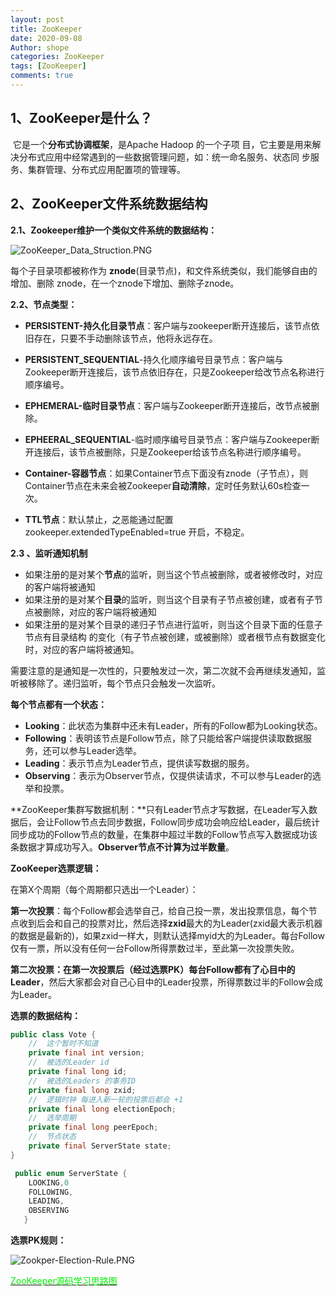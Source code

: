 ```yaml
---
layout: post
title: ZooKeeper
date: 2020-09-08
Author: shope
categories: ZooKeeper
tags: [ZooKeeper]
comments: true
---
```

## 1、ZooKeeper是什么？

​		它是一个**分布式协调框架**，是Apache Hadoop 的一个子项 目，它主要是用来解决分布式应用中经常遇到的一些数据管理问题，如：统一命名服务、状态同 步服务、集群管理、分布式应用配置项的管理等。

## 2、ZooKeeper文件系统数据结构

**2.1、Zookeeper维护一个类似文件系统的数据结构：**

![ZooKeeper_Data_Struction.PNG](https://i.loli.net/2020/12/15/RWLyS2qiT9zZmxM.png)

每个子目录项都被称作为 **znode**(目录节点)，和文件系统类似，我们能够自由的增加、删除 znode，在一个znode下增加、删除子znode。

**2.2、节点类型：**

- **PERSISTENT­-持久化目录节点**：客户端与zookeeper断开连接后，该节点依旧存在，只要不手动删除该节点，他将永远存在。

- **PERSISTENT_SEQUENTIAL**-持久化顺序编号目录节点：客户端与Zookeeper断开连接后，该节点依旧存在，只是Zookeeper给改节点名称进行顺序编号。

- **EPHEMERAL-临时目录节点**：客户端与Zookeeper断开连接后，改节点被删除。

- **EPHEERAL_SEQUENTIAL**-临时顺序编号目录节点：客户端与Zookeeper断开连接后，该节点被删除，只是Zookeeper给该节点名称进行顺序编号。

- **Container-容器节点**：如果Container节点下面没有znode（子节点），则Container节点在未来会被Zookeeper**自动清除**，定时任务默认60s检查一次。

- **TTL节点**：默认禁止，之恶能通过配置zookeeper.extendedTypeEnabled=true 开启，不稳定。

  

**2.3 、监听通知机制**

- 如果注册的是对某个**节点**的监听，则当这个节点被删除，或者被修改时，对应的客户端将被通知
-  如果注册的是对某个**目录**的监听，则当这个目录有子节点被创建，或者有子节点被删除，对应的客户端将被通知
- 如果注册的是对某个目录的递归子节点进行监听，则当这个目录下面的任意子节点有目录结构 的变化（有子节点被创建，或被删除）或者根节点有数据变化时，对应的客户端将被通知。

需要注意的是通知是一次性的，只要触发过一次，第二次就不会再继续发通知，监听被移除了。递归监听，每个节点只会触发一次监听。

**每个节点都有一个状态：**

- **Looking**：此状态为集群中还未有Leader，所有的Follow都为Looking状态。
- **Following**：表明该节点是Follow节点，除了只能给客户端提供读取数据服务，还可以参与Leader选举。
- **Leading**：表示节点为Leader节点，提供读写数据的服务。
- **Observing**：表示为Observer节点，仅提供读请求，不可以参与Leader的选举和投票。



**ZooKeeper集群写数据机制：**只有Leader节点才写数据，在Leader写入数据后，会让Follow节点去同步数据，Follow同步成功会响应给Leader，最后统计同步成功的Follow节点的数量，在集群中超过半数的Follow节点写入数据成功该条数据才算成功写入。**Observer节点不计算为过半数量**。

**ZooKeeper选票逻辑：**

在第X个周期（每个周期都只选出一个Leader）：

**第一次投票**：每个Follow都会选举自己，给自己投一票，发出投票信息，每个节点收到后会和自己的投票对比，然后选择**zxid**最大的为Leader(zxid最大表示机器的数据是最新的)，如果zxid一样大，则默认选择myid大的为Leader。每台Follow仅有一票，所以没有任何一台Follow所得票数过半，至此第一次投票失败。

**第二次投票：**在第一次投票后（经过选票PK）每台Follow都有了**心目中的Leader**，然后大家都会对自己心目中的Leader投票，所得票数过半的Follow会成为Leader。

**选票的数据结构：**

```java
public class Vote {
    //	这个暂时不知道
    private final int version;
	//	被选的Leader id
    private final long id;
    //	被选的Leaders 的事务ID
    private final long zxid;
	//	逻辑时钟 每进入新一轮的投票后都会 +1
    private final long electionEpoch;
	//	选举周期
    private final long peerEpoch;
	//	节点状态
    private final ServerState state;
}

 public enum ServerState {
    LOOKING,0
    FOLLOWING,
    LEADING,
    OBSERVING
   }
```

**选票PK规则：**

![Zookper-Election-Rule.PNG](https://i.loli.net/2020/12/15/R4BNFrujqh8cv2e.png)

<a href="https://www.processon.com/diagraming/5fbe79107d9c08478997a0e2 "><font color="gree">ZooKeeper源码学习思路图</font></a>